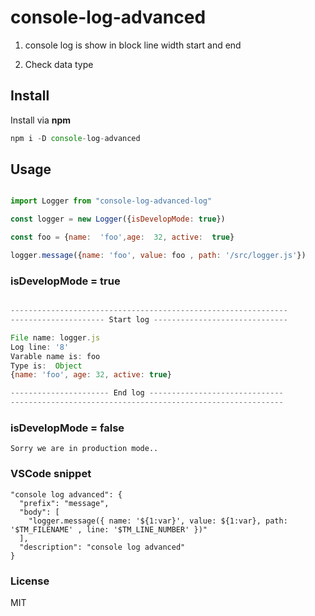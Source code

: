 # console-log-advanced

1. console log is show in block line width start and end

2. Check data type

## Install

Install via **npm**

```javascript
npm i -D console-log-advanced
```

## Usage

```javascript

import Logger from "console-log-advanced-log"

const logger = new Logger({isDevelopMode: true})

const foo = {name:  'foo',age:  32, active:  true}

logger.message({name: 'foo', value: foo , path: '/src/logger.js'})

```

### isDevelopMode = true

```javascript

--------------------------------------------------------------
--------------------- Start log ------------------------------

File name: logger.js
Log line: '8'
Varable name is: foo
Type is:  Object
{name: 'foo', age: 32, active: true}

---------------------- End log ------------------------------
-------------------------------------------------------------

```

### isDevelopMode = false

```
Sorry we are in production mode..
```


### VSCode snippet

```
"console log advanced": {
  "prefix": "message",
  "body": [
    "logger.message({ name: '${1:var}', value: ${1:var}, path: '$TM_FILENAME' , line: '$TM_LINE_NUMBER' })"
  ],
  "description": "console log advanced"
}
```

### License

MIT
